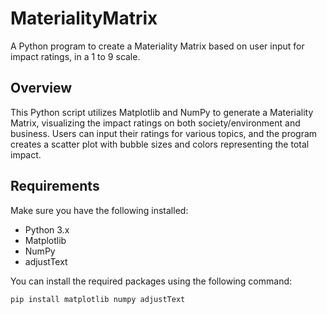 # MaterialityMatrix

A Python program to create a Materiality Matrix based on user input for impact ratings, in a 1 to 9 scale.

## Overview

This Python script utilizes Matplotlib and NumPy to generate a Materiality Matrix, visualizing the impact ratings on both society/environment and business. Users can input their ratings for various topics, and the program creates a scatter plot with bubble sizes and colors representing the total impact.

## Requirements

Make sure you have the following installed:

- Python 3.x
- Matplotlib
- NumPy
- adjustText

You can install the required packages using the following command:

```bash
pip install matplotlib numpy adjustText
